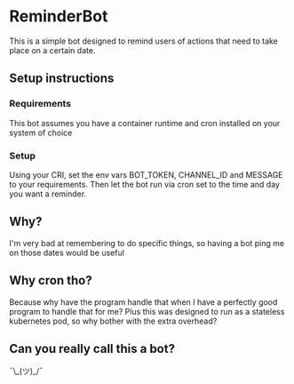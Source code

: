 # ReminderBot
This is a simple bot designed to remind users of actions that need to take place on a certain date.
## Setup instructions
### Requirements
This bot assumes you have a container runtime and cron installed on your system of choice
### Setup
Using your CRI, set the env vars BOT_TOKEN, CHANNEL_ID and MESSAGE to your requirements. Then let the bot run via cron set to the time and day you want a reminder. 
## Why?
I'm very bad at remembering to do specific things, so having a bot ping me on those dates would be useful
## Why cron tho?
Because why have the program handle that when I have a perfectly good program to handle that for me? Plus this was designed to run as a stateless kubernetes pod, so why bother with the extra overhead?
## Can you really call this a bot?
¯\\\_(ツ)_/¯
